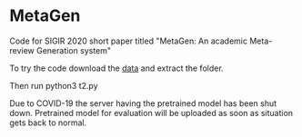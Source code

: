 # MetaGen
Code for SIGIR 2020 short paper titled "MetaGen: An academic Meta-review Generation system"

To try the code download the [data](https://drive.google.com/open?id=1Ma82pH4zqutvdECicuSjUf1_pf0tZkRO) and extract the folder.

Then run python3 t2.py



Due to COVID-19 the server having the pretrained model has been shut down. Pretrained model for evaluation will be uploaded as soon as situation gets back to normal.          